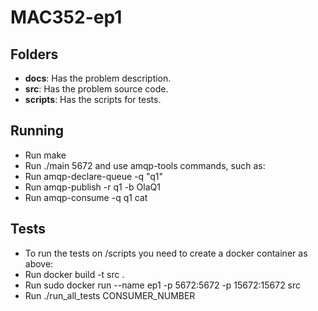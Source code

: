 # MAC352-ep1

## Folders

- **docs**: Has the problem description.
- **src**: Has the problem source code.
- **scripts**: Has the scripts for tests.

## Running

- Run make
- Run ./main 5672 and use amqp-tools commands, such as:
- Run amqp-declare-queue -q "q1"
- Run amqp-publish -r q1 -b OlaQ1
- Run amqp-consume -q q1 cat

## Tests

- To run the tests on /scripts you need to create a docker container as above:
- Run docker build -t src .
- Run sudo docker run --name ep1 -p 5672:5672 -p 15672:15672 src
- Run ./run_all_tests CONSUMER_NUMBER

